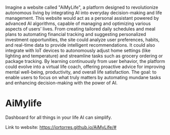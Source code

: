 Imagine a website called "AiMyLife", a platform designed to revolutionize autonomous living by integrating AI into everyday decision-making and life management. This website would act as a personal assistant powered by advanced AI algorithms, capable of managing and optimizing various aspects of users’ lives. From creating tailored daily schedules and meal plans to automating financial tracking and suggesting personalized investment opportunities, the site could analyze user preferences, habits, and real-time data to provide intelligent recommendations. It could also integrate with IoT devices to autonomously adjust home settings (like lighting and temperature) and streamline tasks such as grocery ordering or package tracking. By learning continuously from user behavior, the platform could evolve into a virtual life coach, offering proactive advice for improving mental well-being, productivity, and overall life satisfaction. The goal: to enable users to focus on what truly matters by automating mundane tasks and enhancing decision-making with the power of AI.




# AiMylife
Dashboard for all things in your life AI can simplify.

Link to website: https://jortorres.github.io/AiMyLife/#

